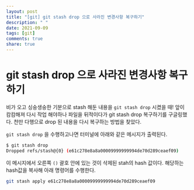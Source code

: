 ```yaml
---
layout: post
title: "[git] git stash drop 으로 사라진 변경사항 복구하기"
description: " "
date: 2021-09-09
tags: [git]
comments: true
share: true
---
```


# git stash drop 으로 사라진 변경사항 복구하기

비가 오고 싱숭생숭한 기분으로 stash 해둔 내용을 `git stash drop` 시켰을 때! 앞이 캄캄해져 다시 작업 해야하나 파일을 뒤적이다가 git stash drop 복구하기를 구글링했다. 천만 다행으로 drop 된 내용을 다시 복구하는 방법을 찾았다.

`git stash drop` 을 수행하고나면 터미널에 아래와 같은 메시지가 출력된다.

```bash
$ git stash drop
Dropped refs/stash@{0} (e61c278e8a8a00009999999994de70d289ceaef09)
```

이 메시지에서 오른쪽 `()` 괄호 안에 있는 것이 삭제된 stah의 hash 값이다.
해당하는 hash값을 복사해 아래 명령어를 수행한다.

```bash
git stash apply e61c278e8a8a00009999999994de70d289ceaef09
```
